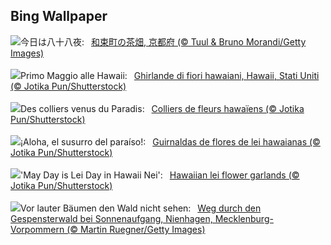## Bing Wallpaper
![](https://www.bing.com/th?id=OHR.TeaGarden2024_JA-JP5324737275_UHD.jpg&w=1000)今日は八十八夜:&nbsp;&ensp;[和束町の茶畑, 京都府 (© Tuul & Bruno Morandi/Getty Images)](https://www.bing.com/th?id=OHR.TeaGarden2024_JA-JP5324737275_UHD.jpg)
<br><br/>
![](https://www.bing.com/th?id=OHR.HawaiianLei_IT-IT8543155647_UHD.jpg&w=1000)Primo Maggio alle Hawaii:&nbsp;&ensp;[Ghirlande di fiori hawaiani, Hawaii, Stati Uniti (© Jotika Pun/Shutterstock)](https://www.bing.com/th?id=OHR.HawaiianLei_IT-IT8543155647_UHD.jpg)
<br><br/>
![](https://www.bing.com/th?id=OHR.HawaiianLei_FR-FR1676452706_UHD.jpg&w=1000)Des colliers venus du Paradis:&nbsp;&ensp;[Colliers de fleurs hawaïens (© Jotika Pun/Shutterstock)](https://www.bing.com/th?id=OHR.HawaiianLei_FR-FR1676452706_UHD.jpg)
<br><br/>
![](https://www.bing.com/th?id=OHR.HawaiianLei_ES-ES3282014146_UHD.jpg&w=1000)¡Aloha, el susurro del paraíso!:&nbsp;&ensp;[Guirnaldas de flores de lei hawaianas (© Jotika Pun/Shutterstock)](https://www.bing.com/th?id=OHR.HawaiianLei_ES-ES3282014146_UHD.jpg)
<br><br/>
![](https://www.bing.com/th?id=OHR.HawaiianLei_EN-GB6017463804_UHD.jpg&w=1000)'May Day is Lei Day in Hawaii Nei':&nbsp;&ensp;[Hawaiian lei flower garlands (© Jotika Pun/Shutterstock)](https://www.bing.com/th?id=OHR.HawaiianLei_EN-GB6017463804_UHD.jpg)
<br><br/>
![](https://www.bing.com/th?id=OHR.NienhagenMecklenburg_DE-DE3604963569_UHD.jpg&w=1000)Vor lauter Bäumen den Wald nicht sehen:&nbsp;&ensp;[Weg durch den Gespensterwald bei Sonnenaufgang, Nienhagen, Mecklenburg-Vorpommern (© Martin Ruegner/Getty Images)](https://www.bing.com/th?id=OHR.NienhagenMecklenburg_DE-DE3604963569_UHD.jpg)
<br><br/>
